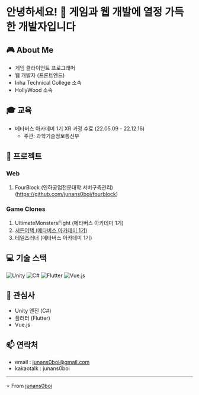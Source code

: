 # 안녕하세요! 👋 게임과 웹 개발에 열정 가득한 개발자입니다

## 🎮 About Me
- 게임 클라이언트 프로그래머
- 웹 개발자 (프론트엔드)
- Inha Technical College 소속
- HollyWood 소속

## 🎓 교육
- 메타버스 아카데미 1기 XR 과정 수료 (22.05.09 - 22.12.16)
  - 주관: 과학기술정보통신부

## 🚀 프로젝트
### Web
1. FourBlock (인하공업전문대학 서버구측관리)(https://github.com/junans0boi/fourblock)
### Game Clones
1. UltimateMonstersFight (메타버스 아카데미 1기)
2. [서든어택 (메타버스 아카데미 1기)](https://github.com/junans0boi/Clone_SuddenAttack_Unity)
3. 테일즈러너 (메타버스 아카데미 1기)

## 💻 기술 스택
![Unity](https://img.shields.io/badge/-Unity-000000?style=flat-square&logo=unity&logoColor=white)
![C#](https://img.shields.io/badge/-C%23-239120?style=flat-square&logo=c-sharp&logoColor=white)
![Flutter](https://img.shields.io/badge/-Flutter-02569B?style=flat-square&logo=flutter&logoColor=white)
![Vue.js](https://img.shields.io/badge/-Vue.js-4FC08D?style=flat-square&logo=vue.js&logoColor=white)

## 🌟 관심사
- Unity 엔진 (C#)
- 플러터 (Flutter)
- Vue.js

## 📫 연락처
- email : junans0boi@gmail.com
- kakaotalk : junans0boi
---

⭐️ From [junans0boi](https://github.com/junans0boi)
